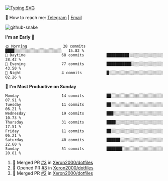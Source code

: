 [![Typing SVG](https://readme-typing-svg.demolab.com?font=Fira+Code&pause=1000&width=435&lines=%F0%9F%91%8B+Hi%2C+I'm+Xeron)](https://git.io/typing-svg)

📮️ How to reach me: [Telegram](https://t.me/Xeron23) | [Email](mailto:cw48565@gmail.com)

<picture>
  <source media="(prefers-color-scheme: dark)" srcset="https://github.com/Xeron2000/Xeron2000/blob/output/github-contribution-grid-snake-dark.svg" />
  <source media="(prefers-color-scheme: light)" srcset="https://github.com/Xeron2000/Xeron2000/blob/output/github-contribution-grid-snake.svg" />
  <img alt="github-snake" src="github-snake.svg" />
</picture>

<!--START_SECTION:waka-->
**I'm an Early 🐤** 

```text
🌞 Morning                28 commits          ████░░░░░░░░░░░░░░░░░░░░░   15.82 % 
🌆 Daytime                68 commits          ██████████░░░░░░░░░░░░░░░   38.42 % 
🌃 Evening                77 commits          ███████████░░░░░░░░░░░░░░   43.50 % 
🌙 Night                  4 commits           █░░░░░░░░░░░░░░░░░░░░░░░░   02.26 % 
```
📅 **I'm Most Productive on Sunday** 

```text
Monday                   14 commits          ██░░░░░░░░░░░░░░░░░░░░░░░   07.91 % 
Tuesday                  11 commits          ██░░░░░░░░░░░░░░░░░░░░░░░   06.21 % 
Wednesday                19 commits          ███░░░░░░░░░░░░░░░░░░░░░░   10.73 % 
Thursday                 31 commits          ████░░░░░░░░░░░░░░░░░░░░░   17.51 % 
Friday                   11 commits          ██░░░░░░░░░░░░░░░░░░░░░░░   06.21 % 
Saturday                 40 commits          ██████░░░░░░░░░░░░░░░░░░░   22.60 % 
Sunday                   51 commits          ███████░░░░░░░░░░░░░░░░░░   28.81 % 
```



<!--END_SECTION:waka-->

<!--START_SECTION:activity-->
1. 🎉 Merged PR [#3](https://github.com/Xeron2000/dotfiles/pull/3) in [Xeron2000/dotfiles](https://github.com/Xeron2000/dotfiles)
2. 💪 Opened PR [#3](https://github.com/Xeron2000/dotfiles/pull/3) in [Xeron2000/dotfiles](https://github.com/Xeron2000/dotfiles)
3. 🎉 Merged PR [#2](https://github.com/Xeron2000/dotfiles/pull/2) in [Xeron2000/dotfiles](https://github.com/Xeron2000/dotfiles)
<!--END_SECTION:activity-->
